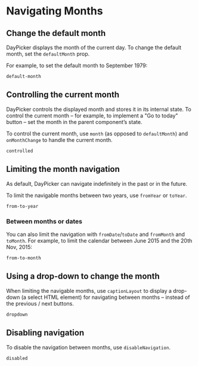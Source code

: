 # Navigating Months

## Change the default month

DayPicker displays the month of the current day. To change the
default month, set the `defaultMonth` prop.

For example, to set the default month to September 1979:

```include-example
default-month
```

## Controlling the current month

DayPicker controls the displayed month and stores it in its internal state. To
control the current month – for example, to implement a "Go to today" button –
set the month in the parent component’s state.

To control the current month, use `month` (as opposed to `defaultMonth`) and
`onMonthChange` to handle the current month.

```include-example
controlled
```

## Limiting the month navigation

As default, DayPicker can navigate indefinitely in the past or in the future.

To limit the navigable months between two years, use `fromYear` or `toYear`.

```include-example
from-to-year
```

### Between months or dates

You can also limit the navigation with `fromDate`/`toDate` and `fromMonth` and
`toMonth`. For example, to limit the calendar between June 2015 and the 20th
Nov, 2015:

```include-example
from-to-month
```

## Using a drop-down to change the month

When limiting the navigable months, use `captionLayout` to display a drop-down
(a select HTML element) for navigating between months – instead of the previous
/ next buttons.

```include-example
dropdown
```

## Disabling navigation

To disable the navigation between months, use `disableNavigation`.

```include-example
disabled
```
